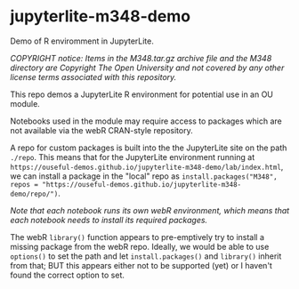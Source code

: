 # jupyterlite-m348-demo

Demo of R enviromment in JupyterLite.

*COPYRIGHT notice: Items in the M348.tar.gz archive file and the M348 directory are Copyright The Open University and not covered by any other license terms associated with this repository.*

This repo demos a JupyterLite R environment for potential use in an OU module.

Notebooks used in the module may require access to packages which are not available via the webR CRAN-style repository.

A repo for custom packages is built into the the JupyterLite site on the path `./repo`. This means that for the JupyterLite environment running at `https://ouseful-demos.github.io/jupyterlite-m348-demo/lab/index.html`, we can install a package in the "local" repo as `install.packages("M348", repos = "https://ouseful-demos.github.io/jupyterlite-m348-demo/repo/")`.

*Note that each notebook runs its own webR environment, which means that each notebook needs to install its required packages.*

The webR `library()` function appears to pre-emptively try to install a missing package from the webR repo. Ideally, we would be able to use `options()` to set the path and let `install.packages()` and `library()` inherit from that; BUT this appears either not to be supported (yet) or I haven't found the correct option to set. 
